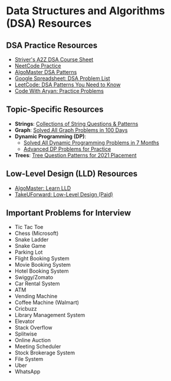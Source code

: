 # Data Structures and Algorithms (DSA) Resources

## DSA Practice Resources
- [Striver's A2Z DSA Course Sheet](https://takeuforward.org/strivers-a2z-dsa-course/strivers-a2z-dsa-course-sheet-2/)
- [NeetCode Practice](https://neetcode.io/practice)
- [AlgoMaster DSA Patterns](https://algomaster.io/practice/dsa-patterns)
- [Google Spreadsheet: DSA Problem List](https://docs.google.com/spreadsheets/d/1PHVvpN5HJyGuFoSPaZAvrQaAbU2LaHyq/edit?gid=1543872572#gid=1543872572)
- [LeetCode: DSA Patterns You Need to Know](https://leetcode.com/discuss/post/5886397/dsa-patterns-you-need-to-know-by-anubhav-x7og/)
- [Code With Aryan: Practice Problems](https://codewitharyan.com/cwa-sheet/practice-problems)

## Topic-Specific Resources
- **Strings**: [Collections of String Questions & Patterns](https://leetcode.com/discuss/study-guide/1333049/collections-of-string-questions-pattern-for-upcoming-placement-2021)
- **Graph**: [Solved All Graph Problems in 100 Days](https://leetcode.com/discuss/study-guide/5757797/Solved-all-Graph-problems-in-100-days)
- **Dynamic Programming (DP)**:
  - [Solved All Dynamic Programming Problems in 7 Months](https://leetcode.com/discuss/study-guide/1000929/solved-all-dynamic-programming-dp-problems-in-7-months)
  - [Advanced DP Problems for Practice](https://leetcode.com/discuss/study-guide/6074423/advanced-dp-problems-for-practice)
- **Trees**: [Tree Question Patterns for 2021 Placement](https://leetcode.com/discuss/study-guide/1337373/tree-question-pattern-2021-placement)

## Low-Level Design (LLD) Resources
- [AlgoMaster: Learn LLD](https://algomaster.io/learn/lld)
- [TakeUForward: Low-Level Design (Paid)](https://takeuforward.org/plus/low-level-design-lld/)

## Important Problems for Interview
- Tic Tac Toe
- Chess (Microsoft)
- Snake Ladder
- Snake Game
- Parking Lot
- Flight Booking System
- Movie Booking System
- Hotel Booking System
- Swiggy/Zomato
- Car Rental System
- ATM
- Vending Machine
- Coffee Machine (Walmart)
- Cricbuzz
- Library Management System
- Elevator
- Stack Overflow
- Splitwise
- Online Auction
- Meeting Scheduler
- Stock Brokerage System
- File System
- Uber
- WhatsApp